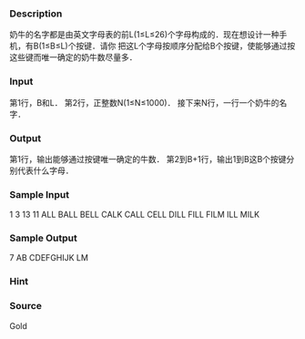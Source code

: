 
### Description
奶牛的名字都是由英文字母表的前L(1≤L≤26)个字母构成的．现在想设计一种手机，有B(1≤B≤L)个按键．请你
把这L个字母按顺序分配给B个按键，使能够通过按这些键而唯一确定的奶牛数尽量多．


### Input


第1行，B和L．
第2行，正整数N(1≤N≤1000)．
接下来N行，一行一个奶牛的名字．




### Output


第1行，输出能够通过按键唯一确定的牛数．
第2到B+1行，输出1到B这B个按键分别代表什么字母．




### Sample Input
1
3 13
11
ALL
BALL
BELL
CALK
CALL
CELL
DILL
FILL
FILM
ILL
MILK
### Sample Output
7
AB
CDEFGHIJK
LM
### Hint

### Source
Gold